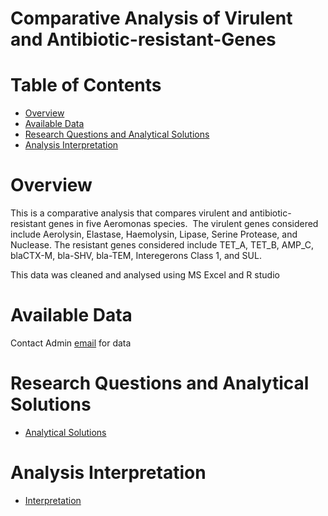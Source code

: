 # Comparative Analysis of Virulent and Antibiotic-resistant-Genes

# Table of Contents
- [Overview](https://github.com/temidataspot/Virulent-Antibiotic-resistant-Genes#overview)
- [Available Data](https://github.com/temidataspot/Virulent-Antibiotic-resistant-Genes#available-data)
- [Research Questions and Analytical Solutions](https://github.com/temidataspot/Virulent-Antibiotic-resistant-Genes#research-questions-and-analytical-solutions)
- [Analysis Interpretation](https://github.com/temidataspot/Virulent-Antibiotic-resistant-Genes#analysis-interpretation)

# Overview
This  is a comparative analysis that compares virulent and antibiotic-resistant genes in five Aeromonas species. 
The virulent genes considered include Aerolysin, Elastase, Haemolysin, Lipase, Serine Protease, and Nuclease. 
The resistant genes considered include TET_A, TET_B, AMP_C, blaCTX-M, bla-SHV, bla-TEM, Interegerons Class 1, and SUL.

This data was cleaned and analysed using MS Excel and R studio

# Available Data
Contact Admin [email](mailto:globaltemi98@gmail.com) for data

# Research Questions and Analytical Solutions

- [Analytical Solutions](https://github.com/temidataspot/Virulent-Antibiotic-resistant-Genes/blob/main/Research%20Questions%20and%20Answers.md)

# Analysis Interpretation

- [Interpretation](https://github.com/temidataspot/Virulent-Antibiotic-resistant-Genes/blob/main/Interpretation.md)
